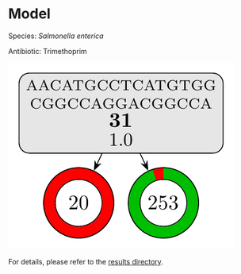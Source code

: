 
# Model

Species: *Salmonella enterica*

Antibiotic: Trimethoprim

<a href="./model.pdf"><img src="./model.png" /></a>

For details, please refer to the [results directory](../../../../../results/cart_b/salmonella%20enterica/trimethoprim/repeat_7/).

